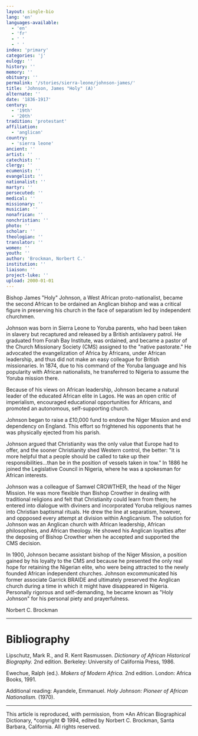 ```yaml
---
layout: single-bio
lang: 'en'
languages-available:
  - 'en'
  - 'fr'
  - ' '
  - ' '
index: 'primary'
categories: 'j'
eulogy: ''
history: ''
memory: ''
obituary: ''
permalink: '/stories/sierra-leone/johnson-james/'
title: 'Johnson, James "Holy" (A)'
alternate: ''
date: '1836-1917'
century:
  - '19th'
  - '20th'
tradition: 'protestant'
affiliation:
  - 'anglican'
country:
  - 'sierra leone'
ancient: ''
artist: ''
catechist: ''
clergy: ''
ecumenist: ''
evangelist: ''
nationalist: ''
martyr: ''
persecuted: ''
medical: ''
missionary: ''
musician: ''
nonafrican: ''
nonchristian: ''
photo: ''
scholar: ''
theologian: ''
translator: ''
women: ''
youth: ''
author: 'Brockman, Norbert C.'
institution: ''
liaison: ''
project-luke: ''
upload: 2000-01-01
---
```



Bishop James "Holy" Johnson, a West African proto-nationalist, became the second African to be ordained an Anglican bishop and was a critical figure in preserving his church in the face of separatism led by independent churchmen.

Johnson was born in Sierra Leone to Yoruba parents, who had been taken in slavery but recaptured and released by a British antislavery patrol.  He graduated from Forah Bay Institute, was ordained, and became a pastor of the Church Missionary Society (CMS) assigned to the "native pastorate."  He advocated the evangelization of Africa by Africans, under African leadership, and thus did not make an easy colleague for British missionaries.  In 1874, due to his command of the Yoruba language and his popularity with African nationalists, he transferred to Nigeria to assume the Yoruba mission there.

Because of his views on African leadership, Johnson became a natural leader of the educated African elite in Lagos.  He was an open critic of imperialism, encouraged educational opportunities for Africans, and promoted an autonomous, self-supporting church.

Johnson began to raise a &pound;10,000 fund to endow the Niger Mission and end dependency on England.  This effort so frightened his opponents that he was physically ejected from his parish.

Johnson argued that Christianity was the only value that Europe had to offer, and the sooner Christianity shed Western control, the better: "It is more helpful that a people should be called to take up their responsibilities...than be in the position of vessels taken in tow."  In 1886 he joined the Legislative Council in Nigeria, where he was a spokesman for African interests.

Johnson was a colleague of Samwel CROWTHER, the head of the Niger Mission.  He was more flexible than Bishop Crowther in dealing with traditional religions and felt that Christianity could learn from them; he entered into dialogue with diviners and incorporated Yoruba religious names into Christian baptismal rituals.  He drew the line at separatism, however, and oppposed every attempt at division within Anglicanism.  The solution for Johnson was an Anglican church with African leadership, African philosophies, and African theology.  He showed his Anglican loyalties after the deposing of Bishop Crowther when he accepted and supported the CMS decision.

In 1900, Johnson became assistant bishop of the Niger Mission, a position gained by his loyalty to the CMS and because he presented the only real hope for retaining the Nigerian elite, who were being attracted to the newly founded African independent churches.  Johnson excommunicated his former associate Garrick BRAIDE and ultimately preserved the Anglican church during a time in which it might have disappeared in Nigeria.  Personally rigorous and self-demanding, he became known as "Holy Johnson" for his personal piety and prayerfulness.

Norbert C. Brockman

---

# Bibliography

Lipschutz, Mark R., and R. Kent Rasmussen.  *Dictionary of African Historical Biography.*  2nd edition.  Berkeley: University of California Press, 1986.

Ewechue, Ralph (ed.).  *Makers of Modern Africa.*  2nd edition.  London: Africa Books, 1991.

Additional reading: Ayandele, Emmanuel.  *Holy Johnson: Pioneer of African Nationalism.* (1970).

---

This article is reproduced, with permission, from *An African Biographical Dictionary, *copyright &copy; 1994, edited by Norbert C. Brockman, Santa Barbara, California. All rights reserved.